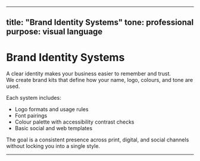 
---
title: "Brand Identity Systems"
tone: professional
purpose: visual language
---

# Brand Identity Systems

A clear identity makes your business easier to remember and trust.  
We create brand kits that define how your name, logo, colours, and tone are used.

Each system includes:
- Logo formats and usage rules  
- Font pairings  
- Colour palette with accessibility contrast checks  
- Basic social and web templates

The goal is a consistent presence across print, digital, and social channels without locking you into a single style.

---
